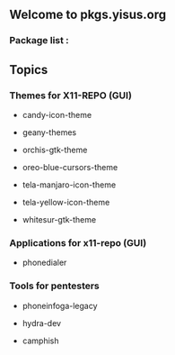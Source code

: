 ## Welcome to pkgs.yisus.org 

### Package list :

## Topics

### Themes for X11-REPO (GUI) 

- candy-icon-theme

- geany-themes

- orchis-gtk-theme

- oreo-blue-cursors-theme

- tela-manjaro-icon-theme

- tela-yellow-icon-theme

- whitesur-gtk-theme

### Applications for x11-repo (GUI)

- phonedialer 

### Tools for pentesters

- phoneinfoga-legacy

- hydra-dev 

- camphish
